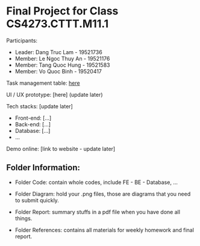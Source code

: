# Final Project for Class CS4273.CTTT.M11.1

Participants:

- Leader: Dang Truc Lam - 19521736
- Member: Le Ngoc Thuy An - 19521176
- Member: Tang Quoc Hung - 19521583
- Member: Vo Quoc Binh - 19520417


Task management table: [here](https://comfortable-bayberry-7df.notion.site/Project-NMCNPM-878a23d0af2c4152b328de8d629a0c1a)

UI / UX prototype: [here] (update later)

Tech stacks: [update later]

- Front-end: [...]
- Back-end: [...]
- Database: [...]
- ...

Demo online: [link to website - update later]

## Folder Information:

- Folder Code: contain whole codes, include FE - BE - Database, ...

- Folder Diagram: hold your .png files, those are diagrams that you need to submit quickly.

- Folder Report: summary stuffs in a pdf file when you have done all things.

- Folder References: contains all materials for weekly homework and final report.
